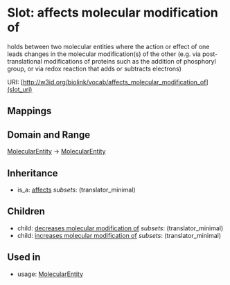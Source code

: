 # Slot: affects molecular modification of


holds between two molecular entities where the action or effect of one leads changes in the molecular modification(s) of the other (e.g. via post-translational modifications of proteins such as the addition of phosphoryl group, or via redox reaction that adds or subtracts electrons)

URI: [http://w3id.org/biolink/vocab/affects_molecular_modification_of](slot_uri)
## Mappings

## Domain and Range

[MolecularEntity](MolecularEntity.md) -> [MolecularEntity](MolecularEntity.md)
## Inheritance

 *  is_a: [affects](affects.md) *subsets*: (translator_minimal)
## Children

 *  child: [decreases molecular modification of](decreases_molecular_modification_of.md) *subsets*: (translator_minimal)
 *  child: [increases molecular modification of](increases_molecular_modification_of.md) *subsets*: (translator_minimal)
## Used in

 *  usage: [MolecularEntity](MolecularEntity.md)
